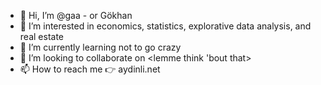 - 👋 Hi, I’m @gaa - or Gökhan 
- 👀 I’m interested in economics, statistics, explorative data analysis, and real estate  
- 🌱 I’m currently learning not to go crazy 
- 💞️ I’m looking to collaborate on <lemme think 'bout that>
- 📫 How to reach me 👉 aydinli.net

<!---
gaa/gaa is a ✨ special ✨ repository because its `README.md` (this file) appears on your GitHub profile.
You can click the Preview link to take a look at your changes.
--->
